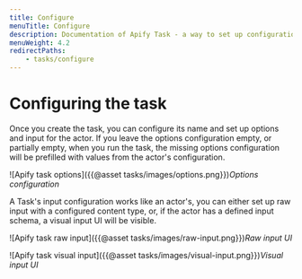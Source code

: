 ```yaml
---
title: Configure
menuTitle: Configure
description: Documentation of Apify Task - a way to set up configuration of your Apify Actor for simplified usage.
menuWeight: 4.2
redirectPaths:
    - tasks/configure
---
```


# [](#configuring-the-task)Configuring the task

Once you create the task, you can configure its name and set up options and input for the actor. If you leave the options configuration empty, or partially empty, when you run the task, the missing options configuration will be prefilled with values from the actor's configuration.

![Apify task options]({{@asset tasks/images/options.png}})*Options configuration*

A Task's input configuration works like an actor's, you can either set up raw input with a configured content type, or, if the actor has a defined input schema, a visual input UI will be visible.

![Apify task raw input]({{@asset tasks/images/raw-input.png}})*Raw input UI*

![Apify task visual input]({{@asset tasks/images/visual-input.png}})*Visual input UI*

